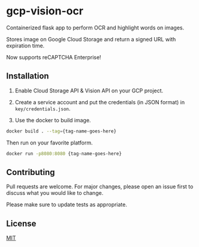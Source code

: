# gcp-vision-ocr

Containerized flask app to perform OCR and highlight words on images.

Stores image on Google Cloud Storage and return a signed URL with expiration time.

Now supports reCAPTCHA Enterprise!

## Installation

1. Enable Cloud Storage API & Vision API on your GCP project.

2. Create a service account and put the credentials (in JSON format) in `key/credentials.json`.

3. Use the docker to build image.

```bash
docker build . --tag={tag-name-goes-here}
```

Then run on your favorite platform.
```bash
docker run -p8080:8080 {tag-name-goes-here}
```

## Contributing
Pull requests are welcome. For major changes, please open an issue first to discuss what you would like to change.

Please make sure to update tests as appropriate.

## License
[MIT](https://choosealicense.com/licenses/mit/)
